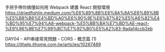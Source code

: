 
手把手帶你搞懂如何用 Webpack 建置 React 開發環境
https://driedfishlin.medium.com/%E6%89%8B%E6%8A%8A%E6%89%8B%E5%B8%B6%E4%BD%A0%E6%90%9E%E6%87%82%E5%A6%82%E4%BD%95%E7%94%A8-webpack-%E5%BB%BA%E7%BD%AE-react-%E9%96%8B%E7%99%BC%E7%92%B0%E5%A2%83-9ada14ccb2eb


DAY04 - API串接常見問題 - CORS - 概念篇 (1)
https://ithelp.ithome.com.tw/articles/10267489